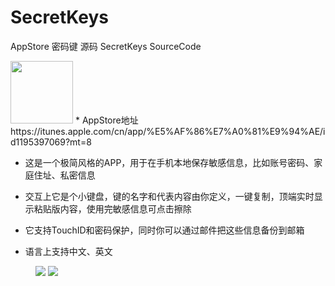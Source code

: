 # SecretKeys

AppStore 密码键 源码 SecretKeys SourceCode

<img src="https://github.com/guoxuzan/SecretKeys/blob/master/AppStore/AppIcon.png" width="100">
* AppStore地址 https://itunes.apple.com/cn/app/%E5%AF%86%E7%A0%81%E9%94%AE/id1195397069?mt=8

* 这是一个极简风格的APP，用于在手机本地保存敏感信息，比如账号密码、家庭住址、私密信息

* 交互上它是个小键盘，键的名字和代表内容由你定义，一键复制，顶端实时显示粘贴版内容，使用完敏感信息可点击擦除

* 它支持TouchID和密码保护，同时你可以通过邮件把这些信息备份到邮箱

* 语言上支持中文、英文

<figure class="half">
    <a href="https://github.com/guoxuzan/SecretKeys/blob/master/AppStore/1.png"><img src="https://github.com/guoxuzan/SecretKeys/blob/master/AppStore/2.png"></a>
    <a href="https://github.com/guoxuzan/SecretKeys/blob/master/AppStore/3.png"><img src="https://github.com/guoxuzan/SecretKeys/blob/master/AppStore/4.png"></a>
</figure>
